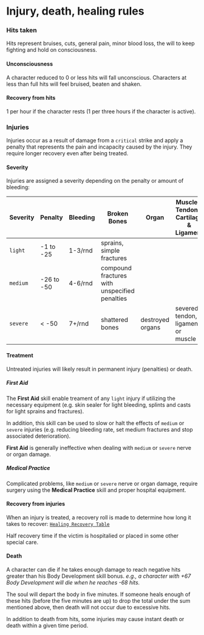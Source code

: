 # Injury, death, healing rules

### Hits taken
Hits represent bruises, cuts, general pain, minor blood loss, the will to keep fighting and hold on consciousness.

#### Unconsciousness
A character reduced to 0 or less hits will fall unconscious. Characters at less than full hits will feel bruised, beaten and shaken.

#### Recovery from hits
1 per hour if the character rests (1 per three hours if the character is active).

### Injuries
Injuries occur as a result of damage from a `critical` strike and apply a penalty that represents the pain and incapacity caused by the injury. They require longer recovery even after being treated.

#### Severity
Injuries are assigned a severity depending on the penalty or amount of bleeding:

| Severity | Penalty | Bleeding | Broken Bones | Organ | Muscles, Tendons, Cartilage & Ligament |
| --- | --- | --- | --- | --- | --- |
`light` | -1 to -25 | 1-3/rnd | sprains, simple fractures | |
`medium` | -26 to -50 | 4-6/rnd | compound fractures with unspecified penalties | |
`severe` | < -50 | 7+/rnd | shattered bones | destroyed organs | severed tendon, ligament, or muscle

#### Treatment
Untreated injuries will likely result in permanent injury (penalties) or death.

##### First Aid
The **First Aid** skill enable treament of any `light` injury if utilizing the necessary equipment (e.g. skin sealer for light bleeding, splints and casts for light sprains and fractures).

In addition, this skill can be used to slow or halt the effects of `medium` or `severe` injuries (e.g. reducing bleeding rate, set medium fractures and stop associated deterioration).

**First Aid** is generally ineffective when dealing with `medium` or `severe` nerve or organ damage. 

##### Medical Practice
Complicated problems, like `medium` or `severe` nerve or organ damage, require surgery using the **Medical Practice** skill and proper hospital equipment.

#### Recovery from injuries
When an injury is treated, a recovery roll is made to determine how long it takes to recover:
[`Healing Recovery Table`](https://drive.google.com/open?id=1rk8Q2vEI-Qxwu1bQZxEC13_q-qliadUf)

Half recovery time if the victim is hospitalied or placed in some other special care.

#### Death
A character can die if he takes enough damage to reach negative hits greater than his Body Development skill bonus.
_e.g., a character with +67 Body Development will die when he reaches -68 hits._

The soul will depart the body in five minutes. If someone heals enough of these hits (before the five minutes are up) to drop the
total under the sum mentioned above, then death will not occur due to excessive hits.

In addition to death from hits, some injuries may cause instant death or death within a given time period.
